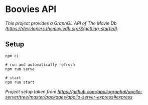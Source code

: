 # Boovies API
_This project provides a GraphQL API of The Movie Db (https://developers.themoviedb.org/3/getting-started)._

## Setup

```
npm ci

# run and automatically refresh
npm run serve

# start
npm run start
```

_Project setup taken from https://github.com/apollographql/apollo-server/tree/master/packages/apollo-server-express#express_
